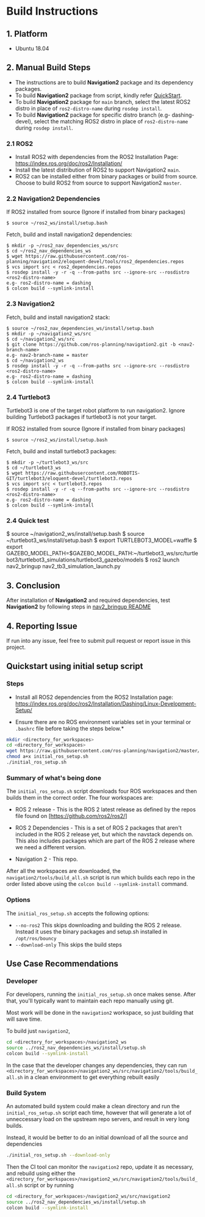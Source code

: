 Build Instructions
==================

## 1. Platform
* Ubuntu 18.04

## 2. Manual Build Steps
* The instructions are to build **Navigation2** package and its dependency packages.
* To build **Navigation2** package from script, kindly refer [QuickStart](BUILD.md#quickstart-using-initial-setup-script).
* To build **Navigation2** package for `main` branch, select the latest ROS2 distro in place of `ros2-distro-name` during `rosdep install`.
* To build **Navigation2** package for specific distro branch (e.g- dashing-devel), select the matching ROS2 distro in place of `ros2-distro-name` during `rosdep install`.


### 2.1 ROS2
* Install ROS2 with dependencies from the ROS2 Installation Page: https://index.ros.org/doc/ros2/Installation/
* Install the latest distribution of ROS2 to support Navigation2 `main`.
* ROS2 can be installed either from binary packages or build from source. Choose to build ROS2 from source to support Navigation2 `master`.

### 2.2 Navigation2 Dependencies
If ROS2 installed from source (Ignore if installed from binary packages)
```console
$ source ~/ros2_ws/install/setup.bash
```
Fetch, build and install navigation2 dependencies:
```console
$ mkdir -p ~/ros2_nav_dependencies_ws/src
$ cd ~/ros2_nav_dependencies_ws
$ wget https://raw.githubusercontent.com/ros-planning/navigation2/eloquent-devel/tools/ros2_dependencies.repos
$ vcs import src < ros2_dependencies.repos
$ rosdep install -y -r -q --from-paths src --ignore-src --rosdistro <ros2-distro-name>
e.g- ros2-distro-name = dashing
$ colcon build --symlink-install
```

### 2.3 Navigation2

Fetch, build and install navigation2 stack:
```console
$ source ~/ros2_nav_dependencies_ws/install/setup.bash
$ mkdir -p ~/navigation2_ws/src
$ cd ~/navigation2_ws/src
$ git clone https://github.com/ros-planning/navigation2.git -b <nav2-branch-name>
e.g- nav2-branch-name = master
$ cd ~/navigation2_ws
$ rosdep install -y -r -q --from-paths src --ignore-src --rosdistro <ros2-distro-name>
e.g- ros2-distro-name = dashing
$ colcon build --symlink-install
```
### 2.4 Turtlebot3
Turtlebot3 is one of the target robot platform to run navigation2. Ignore building Turtlebot3 packages if turtlebot3 is not your target.

If ROS2 installed from source (Ignore if installed from binary packages)
```console
$ source ~/ros2_ws/install/setup.bash
```
Fetch, build and install turtlebot3 packages:
```console
$ mkdir -p ~/turtlebot3_ws/src
$ cd ~/turtlebot3_ws
$ wget https://raw.githubusercontent.com/ROBOTIS-GIT/turtlebot3/eloquent-devel/turtlebot3.repos
$ vcs import src < turtlebot3.repos
$ rosdep install -y -r -q --from-paths src --ignore-src --rosdistro <ros2-distro-name>
e.g- ros2-distro-name = dashing
$ colcon build --symlink-install
```

### 2.4 Quick test
$ source ~/navigation2_ws/install/setup.bash
$ source ~/turtlebot3_ws/install/setup.bash
$ export TURTLEBOT3_MODEL=waffle
$ export GAZEBO_MODEL_PATH=$GAZEBO_MODEL_PATH:~/turtlebot3_ws/src/turtlebot3/turtlebot3_simulations/turtlebot3_gazebo/models
$ ros2 launch nav2_bringup nav2_tb3_simulation_launch.py 

## 3. Conclusion
After installation of **Navigation2** and required dependencies, test **Navigation2** by following steps in [nav2_bringup README](../nav2_bringup/bringup/README.md)

## 4. Reporting Issue
If run into any issue, feel free to submit pull request or report issue in this project.

Quickstart using initial setup script
----------

### Steps
- Install all ROS2 dependencies from the ROS2 Installation page: https://index.ros.org/doc/ros2/Installation/Dashing/Linux-Development-Setup/

- Ensure there are no ROS environment variables set in your terminal or `.bashrc` file before taking the steps below.*

```sh
mkdir <directory_for_workspaces>
cd <directory_for_workspaces>
wget https://raw.githubusercontent.com/ros-planning/navigation2/master/tools/initial_ros_setup.sh
chmod a+x initial_ros_setup.sh
./initial_ros_setup.sh
```

### Summary of what's being done

The `initial_ros_setup.sh` script downloads four ROS workspaces and then builds them in the correct order. The four workspaces are:

 * ROS 2 release - This is the ROS 2 latest release as defined by the repos file found on [https://github.com/ros2/ros2/]

 * ROS 2 Dependencies - This is a set of ROS 2 packages that aren't included in the ROS 2 release yet, but which the navstack depends on. This also includes packages which are part of the ROS 2 release where we need a different version.

 * Navigation 2 - This repo.

 After all the workspaces are downloaded, the `navigation2/tools/build_all.sh` script is run which builds each repo in the order listed above using the `colcon build --symlink-install` command.

### Options

The `initial_ros_setup.sh` accepts the following options:
 * `--no-ros2` This skips downloading and building the ROS 2 release. Instead it uses the binary packages and setup.sh installed in `/opt/ros/bouncy`
 * `--download-only` This skips the build steps

Use Case Recommendations
----------

### Developer

For developers, running the `initial_ros_setup.sh` once makes sense. After that, you'll typically want to maintain each repo manually using git.

Most work will be done in the `navigation2` workspace, so just building that will save time.

To build just `navigation2`,
```sh
cd <directory_for_workspaces>/navigation2_ws
source ../ros2_nav_dependencies_ws/install/setup.sh
colcon build --symlink-install
```

In the case that the developer changes any dependencies, they can run
`<directory_for_workspaces>/navigation2_ws/src/navigation2/tools/build_all.sh` in a clean environment to get everything rebuilt easily

### Build System

An automated build system could make a clean directory and run the `initial_ros_setup.sh` script each time, however that will generate a lot of unneccessary load on the upstream repo servers, and result in very long builds.

Instead, it would be better to do an initial download of all the source and dependencies
```sh
./initial_ros_setup.sh --download-only
```

Then the CI tool can monitor the `navigation2` repo, update it as necessary, and rebuild using either the `<directory_for_workspaces>/navigation2_ws/src/navigation2/tools/build_all.sh` script or by running
```sh
cd <directory_for_workspaces>/navigation2_ws/src/navigation2
source ../ros2_nav_dependencies_ws/install/setup.sh
colcon build --symlink-install
```
